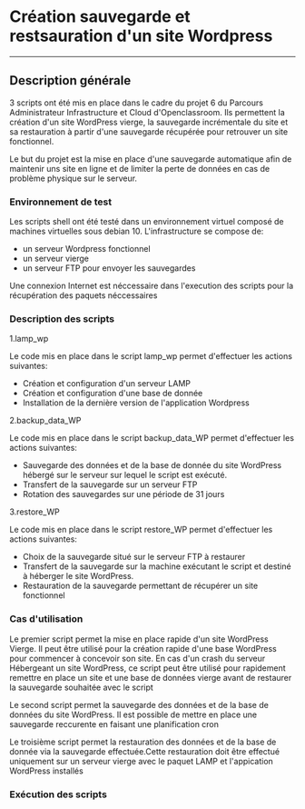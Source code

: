 # Création sauvegarde et restsauration d'un site Wordpress
-------------------------------------------

## Description générale
3 scripts ont été mis en place dans le cadre du projet 6 du Parcours Administrateur Infrastructure et Cloud d'Openclassroom. Ils permettent la création d'un site WordPress vierge, la sauvegarde incrémentale du site  et sa restauration à partir d'une sauvegarde récupérée pour retrouver un site fonctionnel.

Le but du projet est la mise en place d'une sauvegarde automatique afin de maintenir uns site en ligne et de limiter la perte de données en cas de problème physique sur le serveur. 

### Environnement de test
Les scripts shell ont été testé dans un environnement virtuel composé de machines virtuelles sous debian 10. L'infrastructure se compose de:
* un serveur Wordpress fonctionnel 
* un serveur vierge 
* un serveur FTP pour envoyer les sauvegardes

Une connexion Internet est néccessaire dans l'execution des scripts pour la récupération des paquets néccessaires

### Description des scripts

1.lamp_wp

Le code mis en place dans le script lamp_wp permet d'effectuer les actions suivantes:
* Création et configuration  d'un serveur LAMP
*  Création et configuration d'une base de donnée  
*  Installation de la dernière version de l'application Wordpress

2.backup_data_WP

Le code mis en place dans le script backup_data_WP permet d'effectuer les actions suivantes: 
* Sauvegarde des données et de la base de donnée du site WordPress hébergé sur le serveur sur lequel le script est exécuté. 
* Transfert de la sauvegarde sur un serveur FTP
* Rotation des sauvegardes sur une période de 31 jours

3.restore_WP

Le code mis en place dans le script restore_WP permet d'effectuer les actions suivantes: 
* Choix de la sauvegarde situé sur le serveur FTP à restaurer
* Transfert de la sauvegarde sur la machine exécutant le script et destiné à héberger le site WordPress. 
* Restauration de la sauvegarde permettant de récupérer un site fonctionnel 

### Cas d'utilisation

Le premier script permet la mise en place rapide d'un site WordPress Vierge. Il peut être utilisé pour la création rapide d'une base WordPress pour commencer à concevoir son site. En cas d'un crash du serveur Hébergeant un site WordPress, ce script peut être utilisé pour rapidement remettre en place un site et une base de données vierge avant de restaurer la sauvegarde souhaitée avec le script  

Le second script permet la sauvegarde des données et de la base de données du site WordPress. Il est possible de mettre en place une sauvegarde reccurente en faisant une planification cron

Le troisième script permet la restauration des données et de la base de donnée via la sauvegarde effectuée.Cette restauration doit être effectué uniquement sur un serveur vierge avec le paquet LAMP et l'appication WordPress installés

### Exécution des scripts


